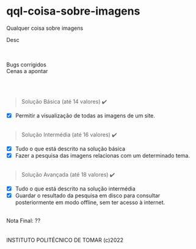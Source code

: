 # qql-coisa-sobre-imagens
Qualquer coisa sobre imagens

<!--![alt text]()</br>-->

Desc</br></br></br>

Bugs corrigidos</br>
Cenas a apontar</br>
<!--*De resto **acho** q tá bom*-->
<br/><br/>
> Solução Básica (até 14 valores) ✔️
- [x] Permitir a visualização de todas as imagens de um site.<br/>឵

> Solução Intermédia (até 16 valores) ✔️
- [x] Tudo o que está descrito na solução básica
- [x] Fazer a pesquisa das imagens relacionas com um determinado tema.<br/>឵

> Solução Avançada (até 18 valores) ✔️
- [x] Tudo o que está descrito na solução intermédia
- [x] Guardar o resultado da pesquisa em disco para consultar posteriormente em modo offline, sem ter acesso à internet.

</br>Nota Final: ??
</br>
</br>
</br>INSTITUTO POLITÉCNICO DE TOMAR (c)2022
